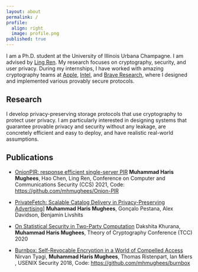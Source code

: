 ```yaml
---
layout: about
permalink: /
profile:
  align: right
  image: profile.png
published: true
---
```


I am a Ph.D. student at the University of Illinois Urbana Champagne. I am advised by [Ling Ren](https://sites.google.com/view/renling). My research focuses on cryptography, security, and user privacy. During my internships, I have worked with amazing cryptography teams at [Apple](https://www.apple.com), [Intel](https://www.intel.com/content/www/us/en/developer/articles/technical/introducing-intel-hexl.html), and [Brave Research](https://brave.com/research/), where I designed and implemented various provably secure protocols.

## Research

 I develop privacy-preserving storage protocols that use cryptography to protect user privacy. I am particularly interested in designing systems that guarantee provable privacy and security without any leakage, are concretely efficient and easy to deploy, and have realistic real-world assumptions. 

## Publications

- [OnionPIR: response efficient single-server PIR](https://dl.acm.org/doi/abs/10.1145/3460120.3485381?casa_token=6SS2B61Ci8EAAAAA:MjC1TSdtTrYwLFPQlhQo4h0LH1Uetk4lp3_m6byNa6UzG2VHoKO1adnYOTZ6nZEx3lIZX3jEASnQaQ)
**Muhammad Haris Mughees**, Hao Chen, Ling Ren, 
Conference on Computer and Communications Security (CCS) 2021,
Code: https://github.com/mhmughees/Onion-PIR

- [PrivateFetch: Scalable Catalog Delivery in Privacy-Preserving Advertising](https://arxiv.org/abs/2109.08189)]
**Muhammad Haris Mughees**, Gonçalo Pestana, Alex Davidson, Benjamin Livshits

- [On Statistical Security in Two-Party Computation](https://eprint.iacr.org/2020/1428)
Dakshita Khurana, **Muhammad Haris Mughees**, 
Theory of Cryptography Conference (TCC) 2020

- [Burnbox: Self-Revocable Encryption in a World of Compelled Access](https://www.usenix.org/conference/usenixsecurity18/presentation/tyagi)
Nirvan Tyagi,  **Muhammad Haris Mughees**, Thomas Ristenpart, Ian Miers , 
USENIX Security 2018,
Code: https://github.com/mhmughees/burnbox
